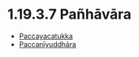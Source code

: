 # 1.19.3.7 Pañhāvāra

* [Paccayacatukka](1.19.3.7/Paccayacatukka.md)
* [Paccanīyuddhāra](1.19.3.7/Paccaniyuddhara.md)
